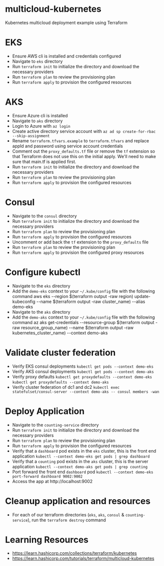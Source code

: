 # multicloud-kubernetes
Kubernetes multicloud deployment example using Terraform

# EKS

- Ensure AWS cli is installed and credentials configured
- Navigate to `eks` directory
- Run `terraform init` to initialize the directory and download the necessary providers
- Run `terraform plan` to review the provisioning plan
- Run `terraform apply` to provision the configured resources

# AKS

- Ensure Azure cli is installed
- Navigate to `aks` directory
- Login to Azure with `az login`
- Create active directory service account with `az ad sp create-for-rbac --skip-assignment`
- Rename `terraform.tfvars.example` to `terraform.tfvars` and replace appId and password using service account credentials
- Comment out the `proxy_defaults.tf` file or remove the `tf` extension so that Terraform does not use this on the initial apply. We'll need to make sure that main.tf is applied first.
- Run `terraform init` to initialize the directory and download the necessary providers
- Run `terraform plan` to review the provisioning plan
- Run `terraform apply` to provision the configured resources

# Consul

- Navigate to the `consul` directory
- Run `terraform init` to initialize the directory and download the necessary providers
- Run `terraform plan` to review the provisioning plan
- Run `terraform apply` to provision the configured resources
- Uncomment or add back the `tf` extension to the `proxy_defaults` file
- Run `terraform plan` to review the provisioning plan
- Run `terraform apply` to provision the configured proxy resources

# Configure kubectl

- Navigate to the `eks` directory
- Add the `demo-eks` context to your `~/.kube/config` file with the following command
  aws eks --region $(terraform output -raw region) update-kubeconfig --name $(terraform output -raw cluster_name) --alias demo-eks
- Navigate to the `aks` directory
- Add the `demo-aks` context to your `~/.kube/config` file with the following command
  az aks get-credentials --resource-group $(terraform output -raw resource_group_name) --name $(terraform output -raw kubernetes_cluster_name) --context demo-aks

# Validate cluster federation
- Verify EKS consul deployments
  `kubectl get pods --context demo-eks`
- Verify AKS consul deployments
  `kubectl get pods --context demo-aks`
- Verify proxy defaults
  `kubectl get proxydefaults --context demo-eks`
  `kubectl get proxydefaults --context demo-aks`
- Verify cluster federation of dc1 and dc2
  `kubectl exec statefulset/consul-server --context demo-aks -- consul members -wan`

# Deploy Application

- Navigate to the `counting-service` directory
- Run `terraform init` to initialize the directory and download the necessary providers
- Run `terraform plan` to review the provisioning plan
- Run `terraform apply` to provision the configured resources
- Verify that a `dashboard` pod exists in the `eks` cluster, this is the front end application
  `kubectl --context demo-eks get pods | grep dashboard`
- Verify that a `counting` pod exists in the `aks` cluster, this is the server application
  `kubectl --context demo-aks get pods | grep counting`
- Port forward the front end `dashboard` pod
  `kubectl --context demo-eks port-forward dashboard 9002:9002`
- Access the app at http://localhost:9002

# Cleanup application and resources

- For each of our terraform directories (`eks`, `aks`, `consul` & `counting-service`), run the `terraform destroy` command

# Learning Resources
- https://learn.hashicorp.com/collections/terraform/kubernetes
- https://learn.hashicorp.com/tutorials/terraform/multicloud-kubernetes
